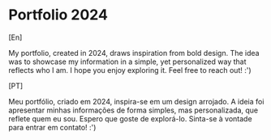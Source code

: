 # Portfolio 2024

[En]

My portfolio, created in 2024, draws inspiration from bold design. The idea was to showcase my information in a simple, yet personalized way that reflects who I am. I hope you enjoy exploring it. Feel free to reach out! :')

[PT]

Meu portfólio, criado em 2024, inspira-se em um design arrojado. A ideia foi apresentar minhas informações de forma simples, mas personalizada, que reflete quem eu sou. Espero que goste de explorá-lo. Sinta-se à vontade para entrar em contato! :')
